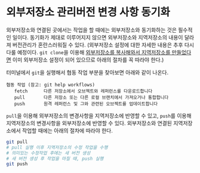 # 외부저장소 관리버전 변경 사항 동기화

외부저장소와 연결된 곳에서는 작업을 할 때에는 외부저장소와 동기화하는 것은 필수적인 일이다. 동기화가 제대로 이루어지지 않으면 외부저장소와 지역저장소의 내용이 달라져 버전관리가 혼란스러워질 수 있다. (외부저장소 설정에 대한 자세한 내용은 추후 다시 다룰 예정이다. `git clone`을 이용해 [외부저장소를 복사해와서 지역저장소를 만들었다면](02.makeCloneOfGithub.md) 이미 외부저장소 설정이 되어 있으므로 아래의 절차를 꼭 따라야 한다.)

터미널에서 `git`을 실행해서 협동 작업 부분을 찾아보면 아래와 같이 나온다.
```
협동 작업 (참고: git help workflows)
   fetch      다른 저장소에서 오브젝트와 레퍼런스를 다운로드합니다
   pull       다른 저장소 또는 다른 로컬 브랜치에서 가져오거나 통합합니다
   push       원격 레퍼런스 및 그와 관련된 오브젝트를 업데이트합니다
```

`pull`을 이용해 외부저장소의 변경사항을 지역저장소에 반영할 수 있고, `push`를 이용해 지역저장소의 변경사항을 외부저장소에 반영할 수 있다. 외부저장소와 연결된 지역저장소에서 작업할 때에는 아래의 절차에 따라야 한다.
```bash
git pull
# pull 실행 이후 지역저장소의 수정 작업을 수행
# 의미있는 수정작업 후에는 새 버전 생성
# 새 버전 생성 후 작업을 마칠 때, push 실행
git push
```
